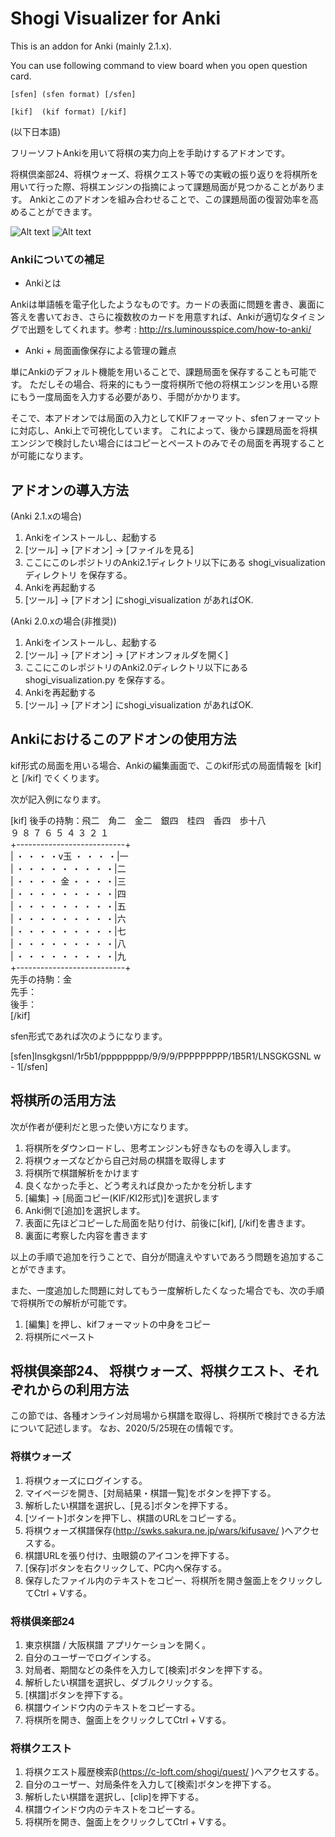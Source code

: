 # Shogi Visualizer for Anki

This is an addon for Anki (mainly 2.1.x).

You can use following command to view board when you open question card.

`[sfen] (sfen format) [/sfen]`

`[kif]  (kif format) [/kif]` 



(以下日本語)

フリーソフトAnkiを用いて将棋の実力向上を手助けするアドオンです。

将棋倶楽部24、将棋ウォーズ、将棋クエスト等での実戦の振り返りを将棋所を用いて行った際、将棋エンジンの指摘によって課題局面が見つかることがあります。
Ankiとこのアドオンを組み合わせることで、この課題局面の復習効率を高めることができます。


![Alt text](./images/anki1.png "問題画面")
![Alt text](./images/anki2.png "問題＋解答画面")


### Ankiについての補足

* Ankiとは

Ankiは単語帳を電子化したようなものです。カードの表面に問題を書き、裏面に答えを書いておき、さらに複数枚のカードを用意すれば、Ankiが適切なタイミングで出題をしてくれます。参考 :  http://rs.luminousspice.com/how-to-anki/

* Anki + 局面画像保存による管理の難点

単にAnkiのデフォルト機能を用いることで、課題局面を保存することも可能です。
ただしその場合、将来的にもう一度将棋所で他の将棋エンジンを用いる際にもう一度局面を入力する必要があり、手間がかかります。

そこで、本アドオンでは局面の入力としてKIFフォーマット、sfenフォーマットに対応し、Anki上で可視化しています。
これによって、後から課題局面を将棋エンジンで検討したい場合にはコピーとペーストのみでその局面を再現することが可能になります。


## アドオンの導入方法

(Anki 2.1.xの場合)
1. Ankiをインストールし、起動する
2. [ツール] → [アドオン] → [ファイルを見る]
3. ここにこのレポジトリのAnki2.1ディレクトリ以下にある shogi_visualizationディレクトリ を保存する。
4. Ankiを再起動する
5. [ツール] → [アドオン] にshogi_visualization があればOK.

(Anki 2.0.xの場合(非推奨))
1. Ankiをインストールし、起動する
2. [ツール] → [アドオン] → [アドオンフォルダを開く]
3. ここにこのレポジトリのAnki2.0ディレクトリ以下にある shogi_visualization.py を保存する。
4. Ankiを再起動する
5. [ツール] → [アドオン] にshogi_visualization があればOK.




## Ankiにおけるこのアドオンの使用方法
kif形式の局面を用いる場合、Ankiの編集画面で、このkif形式の局面情報を
[kif]　と [/kif]
でくくります。

次が記入例になります。
 
[kif]
後手の持駒：飛二　角二　金二　銀四　桂四　香四　歩十八  
  ９ ８ ７ ６ ５ ４ ３ ２ １  
+---------------------------+  
| ・ ・ ・ ・v玉 ・ ・ ・ ・|一  
| ・ ・ ・ ・ ・ ・ ・ ・ ・|二  
| ・ ・ ・ ・ 金 ・ ・ ・ ・|三  
| ・ ・ ・ ・ ・ ・ ・ ・ ・|四  
| ・ ・ ・ ・ ・ ・ ・ ・ ・|五  
| ・ ・ ・ ・ ・ ・ ・ ・ ・|六  
| ・ ・ ・ ・ ・ ・ ・ ・ ・|七  
| ・ ・ ・ ・ ・ ・ ・ ・ ・|八  
| ・ ・ ・ ・ ・ ・ ・ ・ ・|九  
+---------------------------+  
先手の持駒：金  
先手：  
後手：  
[/kif]  

sfen形式であれば次のようになります。

[sfen]lnsgkgsnl/1r5b1/ppppppppp/9/9/9/PPPPPPPPP/1B5R1/LNSGKGSNL w - 1[/sfen]



## 将棋所の活用方法
次が作者が便利だと思った使い方になります。

1. 将棋所をダウンロードし、思考エンジンも好きなものを導入します。
2. 将棋ウォーズなどから自己対局の棋譜を取得します
3. 将棋所で棋譜解析をかけます
4. 良くなかった手と、どう考えれば良かったかを分析します
5. [編集] -> [局面コピー(KIF/KI2形式)]を選択します
6. Anki側で[追加]を選択します。
7. 表面に先ほどコピーした局面を貼り付け、前後に[kif], [/kif]を書きます。
8. 裏面に考察した内容を書きます

以上の手順で追加を行うことで、自分が間違えやすいであろう問題を追加することができます。

また、一度追加した問題に対してもう一度解析したくなった場合でも、次の手順で将棋所での解析が可能です。
1. [編集] を押し、kifフォーマットの中身をコピー
2. 将棋所にペースト


## 将棋倶楽部24、 将棋ウォーズ、将棋クエスト、それぞれからの利用方法

この節では、各種オンライン対局場から棋譜を取得し、将棋所で検討できる方法について記述します。
なお、2020/5/25現在の情報です。

### 将棋ウォーズ
1. 将棋ウォーズにログインする。
1. マイページを開き、[対局結果・棋譜一覧]をボタンを押下する。
1. 解析したい棋譜を選択し、[見る]ボタンを押下する。
1. [ツイート]ボタンを押下し、棋譜のURLをコピーする。
1. 将棋ウォーズ棋譜保存(http://swks.sakura.ne.jp/wars/kifusave/ )へアクセスする。
1. 棋譜URLを張り付け、虫眼鏡のアイコンを押下する。
1. [保存]ボタンを右クリックして、PC内へ保存する。 
1. 保存したファイル内のテキストをコピー、将棋所を開き盤面上をクリックしてCtrl + Vする。


### 将棋倶楽部24
1. 東京棋譜 / 大阪棋譜 アプリケーションを開く。
1. 自分のユーザーでログインする。
1. 対局者、期間などの条件を入力して[検索]ボタンを押下する。
1. 解析したい棋譜を選択し、ダブルクリックする。
1. [棋譜]ボタンを押下する。
1. 棋譜ウインドウ内のテキストをコピーする。
1. 将棋所を開き、盤面上をクリックしてCtrl + Vする。

### 将棋クエスト
1. 将棋クエスト履歴検索β(https://c-loft.com/shogi/quest/ )へアクセスする。
1. 自分のユーザー、対局条件を入力して[検索]ボタンを押下する。
1. 解析したい棋譜を選択し、[clip]を押下する。
1. 棋譜ウインドウ内のテキストをコピーする。
1. 将棋所を開き、盤面上をクリックしてCtrl + Vする。
